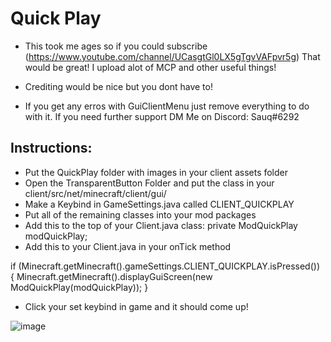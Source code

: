 # Quick Play
- This took me ages so if you could subscribe (https://www.youtube.com/channel/UCasgtGl0LX5gTgvVAFpvr5g) That would be great! I upload alot of MCP and other useful things!

- Crediting would be nice but you dont have to!
- If you get any erros with GuiClientMenu just remove everything to do with it. If you need further support DM Me on Discord: Sauq#6292

## Instructions:
- Put the QuickPlay folder with images in your client assets folder
- Open the TransparentButton Folder and put the class in your client/src/net/minecraft/client/gui/
- Make a Keybind in GameSettings.java called CLIENT_QUICKPLAY
- Put all of the remaining classes into your mod packages
- Add this to the top of your Client.java class: private ModQuickPlay modQuickPlay;
- Add this to your Client.java in your onTick method 

if (Minecraft.getMinecraft().gameSettings.CLIENT_QUICKPLAY.isPressed()) {
			Minecraft.getMinecraft().displayGuiScreen(new ModQuickPlay(modQuickPlay));
		}
		
- Click your set keybind in game and it should come up!


![image](https://user-images.githubusercontent.com/69165251/116797025-23317100-aad9-11eb-82e0-b7402f472b05.png)
